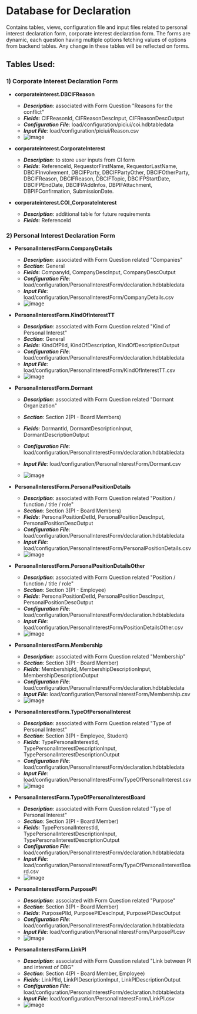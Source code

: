 # Database for Declaration
Contains tables, views, configuration file and input files related to personal interest declaration form, corporate interest declaration form. The forms are dynamic, each question having multiple options fetching values of options from backend tables. Any change in these tables will be reflected on forms. 

## Tables Used:
### 1) Corporate Interest Declaration Form

- **corporateinterest.DBCIFReason**
  - ***Description***: associated with Form Question "Reasons for the conflict"
  - ***Fields***: CIFReasonId, CIFReasonDescInput, CIFReasonDescOutput
  - ***Configuration File***: load/configuration/piciui/coi.hdbtabledata
  - ***Input File***: load/configuration/piciui/Reason.csv
  - ![image](https://github.deutsche-boerse.de/storage/user/3147/files/f0aa2b80-ac1b-11ea-9ab4-bbfeb0331438)
  
- **corporateinterest.CorporateInterest**
  - ***Description***: to store user inputs from CI form
  - ***Fields***: ReferenceId, RequestorFirstName, RequestorLastName, DBCIFInvolvement, DBCIFParty, DBCIFPartyOther,  DBCIFOtherParty, DBCIFReason, DBCIFReason, DBCIFTopic, DBCIFPStartDate, DBCIFPEndDate, DBCIFPAddInfos, DBPIFAttachment,                           DBPIFConfirmation, SubmissionDate.
             
- **corporateinterest.COI_CorporateInterest**
  - ***Description***: additional table for future requirements
  - ***Fields***: ReferenceId
  
### 2) Personal Interest Declaration Form

- **PersonalInterestForm.CompanyDetails**
  - ***Description***: associated with Form Question related "Companies"
  - ***Section***: General
  - ***Fields***: CompanyId, CompanyDescInput, CompanyDescOutput
  - ***Configuration File***: load/configuration/PersonalInterestForm/declaration.hdbtabledata
  - ***Input File***: load/configuration/PersonalInterestForm/CompanyDetails.csv
  - ![image](https://github.deutsche-boerse.de/storage/user/3147/files/061f5580-ac1c-11ea-9c29-ff504f53bc14)
  
- **PersonalInterestForm.KindOfInterestTT**
  - ***Description***: associated with Form Question related "Kind of Personal Interest"
  - ***Section***: General
  - ***Fields***: KindOfPIId, KindOfDescription, KindOfDescriptionOutput
  - ***Configuration File***: load/configuration/PersonalInterestForm/declaration.hdbtabledata
  - ***Input File***: load/configuration/PersonalInterestForm/KindOfInterestTT.csv
  - ![image](https://github.deutsche-boerse.de/storage/user/3147/files/294a0500-ac1c-11ea-8f95-46788aff9175)

- **PersonalInterestForm.Dormant**
  - ***Description***: associated with Form Question related "Dormant Organization"
  - ***Section***: Section 2(PI - Board Members)
  - ***Fields***: DormantId, DormantDescriptionInput, DormantDescriptionOutput
  - ***Configuration File***: load/configuration/PersonalInterestForm/declaration.hdbtabledata
  - ***Input File***: load/configuration/PersonalInterestForm/Dormant.csv
  
  - ![image](https://github.deutsche-boerse.de/storage/user/3147/files/4383e300-ac1c-11ea-9dcf-e0239ee47483)
  
 - **PersonalInterestForm.PersonalPositionDetails**
   - ***Description***: associated with Form Question related "Position / function / title / role"
   - ***Section***: Section 3(PI - Board Members)
   - ***Fields***: PersonalPositionDetId, PersonalPositionDescInput, PersonalPositionDescOutput
   - ***Configuration File***: load/configuration/PersonalInterestForm/declaration.hdbtabledata
   - ***Input File***: load/configuration/PersonalInterestForm/PersonalPositionDetails.csv
   - ![image](https://github.deutsche-boerse.de/storage/user/3147/files/f999fd80-ac19-11ea-9acd-a922079fa57e)
  
  - **PersonalInterestForm.PersonalPositionDetailsOther**
    - ***Description***: associated with Form Question related "Position / function / title / role"
    - ***Section***: Section 3(PI - Employee)
    - ***Fields***: PersonalPositionDetId, PersonalPositionDescInput, PersonalPositionDescOutput
    - ***Configuration File***: load/configuration/PersonalInterestForm/declaration.hdbtabledata
    - ***Input File***: load/configuration/PersonalInterestForm/PositionDetailsOther.csv
    - ![image](https://github.deutsche-boerse.de/storage/user/3147/files/f999fd80-ac19-11ea-9acd-a922079fa57e)
  
- **PersonalInterestForm.Membership**
    - ***Description***: associated with Form Question related "Membership"
    - ***Section***: Section 3(PI - Board Member)
    - ***Fields***: MembershipId, MembershipDescriptionInput, MembershipDescriptionOutput
    - ***Configuration File***: load/configuration/PersonalInterestForm/declaration.hdbtabledata
    - ***Input File***: load/configuration/PersonalInterestForm/Membership.csv
    - ![image](https://github.deutsche-boerse.de/storage/user/3147/files/416c5500-ac19-11ea-97ce-8f0f4026f794)

- **PersonalInterestForm.TypeOfPersonalInterest**
    - ***Description***: associated with Form Question related "Type of Personal Interest"
    - ***Section***: Section 3(PI - Employee, Student)
    - ***Fields***: TypePersonalInterestId, TypePersonalInterestDescriptionInput, TypePersonalInterestDescriptionOutput
    - ***Configuration File***: load/configuration/PersonalInterestForm/declaration.hdbtabledata
    - ***Input File***: load/configuration/PersonalInterestForm/TypeOfPersonalInterest.csv
    - ![image](https://github.deutsche-boerse.de/storage/user/3147/files/52699600-ac1a-11ea-9de1-7b5104ec3a0e)
    
- **PersonalInterestForm.TypeOfPersonalInterestBoard**
   - ***Description***: associated with Form Question related "Type of Personal Interest"
   - ***Section***: Section 3(PI - Board Member)
   - ***Fields***: TypePersonalInterestId, TypePersonalInterestDescriptionInput, TypePersonalInterestDescriptionOutput
   - ***Configuration File***: load/configuration/PersonalInterestForm/declaration.hdbtabledata
   - ***Input File***: load/configuration/PersonalInterestForm/TypeOfPersonalInterestBoard.csv
   - ![image](https://github.deutsche-boerse.de/storage/user/3147/files/52699600-ac1a-11ea-9de1-7b5104ec3a0e)
    
- **PersonalInterestForm.PurposePI**
    - ***Description***: associated with Form Question related "Purpose"
    - ***Section***: Section 3(PI - Board Member)
    - ***Fields***: PurposePIId, PurposePIDescInput, PurposePIDescOutput
    - ***Configuration File***: load/configuration/PersonalInterestForm/declaration.hdbtabledata
    - ***Input File***: load/configuration/PersonalInterestForm/PurposePI.csv
    - ![image](https://github.deutsche-boerse.de/storage/user/3147/files/ab85f980-ac1b-11ea-8d2d-a748a4b8114d)
    
 - **PersonalInterestForm.LinkPI**
    - ***Description***: associated with Form Question related "Link between PI and interest of DBG"
    - ***Section***: Section 4(PI - Board Member, Employee)
    - ***Fields***: LinkPIId, LinkPIDescriptionInput, LinkPIDescriptionOutput
    - ***Configuration File***: load/configuration/PersonalInterestForm/declaration.hdbtabledata
    - ***Input File***: load/configuration/PersonalInterestForm/LinkPI.csv
    - ![image](https://github.deutsche-boerse.de/storage/user/3147/files/3dd9cd80-ac1b-11ea-8084-2c6d4ad4eed6)
    
